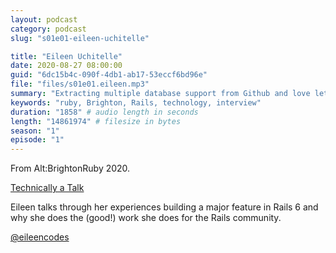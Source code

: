 ```yaml
---
layout: podcast
category: podcast
slug: "s01e01-eileen-uchitelle"

title: "Eileen Uchitelle"
date: 2020-08-27 08:00:00
guid: "6dc15b4c-090f-4db1-ab17-53eccf6bd96e"
file: "files/s01e01.eileen.mp3"
summary: "Extracting multiple database support from Github and love letters to the Rails community"
keywords: "ruby, Brighton, Rails, technology, interview"
duration: "1858" # audio length in seconds
length: "14861974" # filesize in bytes
season: "1"
episode: "1"
---
```


From Alt:BrightonRuby 2020.

[Technically a Talk](https://brightonruby.com/2020/technically-a-talk-eileen-uchitelle/)

Eileen talks through her experiences building a major feature in Rails 6 and why she does the (good!) work she does for the Rails community.

[@eileencodes](https://twitter.com/eileencodes)
